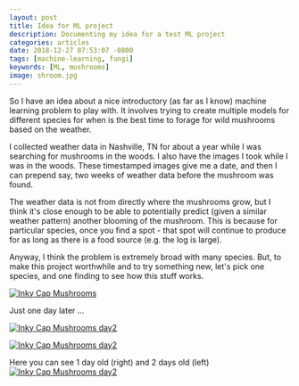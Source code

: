 ```yaml
---
layout: post
title: Idea for ML project
description: Documenting my idea for a test ML project
categories: articles
date: 2018-12-27 07:53:07 -0800
tags: [machine-learning, fungi]
keywords: [ML, mushrooms]
image: shroom.jpg
---
```

So I have an idea about a nice introductory (as far as I know) machine learning problem to play with. It involves trying to create multiple models for different species for when is the best time to forage for wild mushrooms based on the weather.

I collected weather data in Nashville, TN for about a year while I was searching for mushrooms in the woods. I also have the images I took while I was in the woods. These timestamped images give me a date, and then I can prepend say, two weeks of weather data before the mushroom was found.

The weather data is not from directly where the mushrooms grow, but I think it's close enough to be able to potentially predict (given a similar weather pattern) another blooming of the mushroom. This is because for particular species, once you find a spot - that spot will continue to produce for as long as there is a food source (e.g. the log is large).

Anyway, I think the problem is extremely broad with many species. But, to make this project worthwhile and to try something new, let's pick one species, and one finding to see how this stuff works.

[![Inky Cap Mushrooms]({{site.root}}/assets/img/170420-inky.jpg)]()

Just one day later ...

[![Inky Cap Mushrooms day2]({{site.root}}/assets/img/170421-inky.jpg)]()

[![Inky Cap Mushrooms day2]({{site.root}}/assets/img/170421-inky-2.jpg)]()

Here you can see 1 day old (right) and 2 days old (left)
[![Inky Cap Mushrooms day2]({{site.root}}/assets/img/170421-inky-3.jpg)]()
